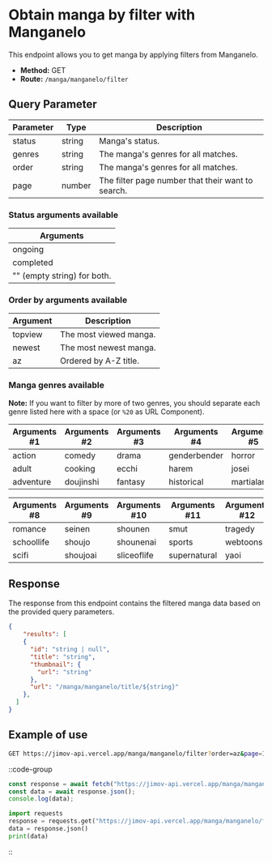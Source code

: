 # Obtain manga by filter with Manganelo

This endpoint allows you to get manga by applying filters from Manganelo.

- **Method:** GET
- **Route:** `/manga/manganelo/filter`

## Query Parameter

| Parameter   | Type           | Description                                                    |
| ----------- | -------------- | -------------------------------------------------------------- |
| status      | string         | Manga's status.                                                |
| genres      | string         | The manga's genres for all matches.                            |
| order       | string         | The manga's genres for all matches.                            |
| page        | number         | The filter page number that their want to search.              |


### Status arguments available

| Arguments                   |
|-----------------------------|
| ongoing                     |
| completed                   |
| "" (empty string) for both. |

### Order by arguments available

| Argument | Description            |
|----------|------------------------|
| topview  | The most viewed manga. |
| newest   | The most newest manga. |
| az       | Ordered by A-Z title.  |

### Manga genres available

**Note:** If you want to filter by more of two genres, you should separate each genre listed here with a space (or `%20` as URL Component).

| Arguments #1 | Arguments #2 | Arguments #3 | Arguments #4 | Arguments #5 | Arguments #6 | Arguments #7  |
|--------------|--------------|--------------|--------------|--------------|--------------|---------------|
| action       | comedy       | drama        | genderbender | horror       | mature       | mystery       |
| adult        | cooking      | ecchi        | harem        | josei        | mecha        | oneshot       |
| adventure    | doujinshi    | fantasy      | historical   | martialarts  | medical      | psychological |


| Arguments #8 | Arguments #9 | Arguments #10 | Arguments #11 | Arguments #12 | Arguments #13 | Arguments #14 |
|--------------|--------------|---------------|---------------|---------------|---------------|---------------|
| romance      | seinen       | shounen       | smut          | tragedy       | yuri          | isekai        |
| schoollife   | shoujo       | shounenai     | sports        | webtoons      | manhwa        | pornographic  |
| scifi        | shoujoai     | sliceoflife   | supernatural  | yaoi          | manhua        | erotica       |

## Response

The response from this endpoint contains the filtered manga data based on the provided query parameters.

```json
{
    "results": [
    {
      "id": "string | null",
      "title": "string",
      "thumbnail": {
        "url": "string"
      },
      "url": "/manga/manganelo/title/${string}"
    },
  ]
}
```

## Example of use

```bash
GET https://jimov-api.vercel.app/manga/manganelo/filter?order=az&page=1&status=completed&genres=action%20romance
```

::code-group

```javascript [JavaScript]
const response = await fetch("https://jimov-api.vercel.app/manga/manganelo/filter?order=az&page=1&status=completed&genres=action%20romance");
const data = await response.json();
console.log(data);
```

```python [Python]
import requests
response = requests.get("https://jimov-api.vercel.app/manga/manganelo/filter?order=az&page=1&status=completed&genres=action%20romance")
data = response.json()
print(data)
```

::
